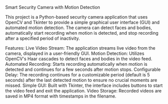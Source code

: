 Smart Security Camera with Motion Detection

This project is a Python-based security camera application that uses OpenCV and Tkinter to provide a simple graphical user interface (GUI) and automated motion detection. The camera can detect faces and bodies, automatically start recording when motion is detected, and stop recording after a specified period of inactivity.

Features:
Live Video Stream: The application streams live video from the camera, displayed in a user-friendly GUI.
Motion Detection: Utilizes OpenCV's Haar cascades to detect faces and bodies in the video feed.
Automated Recording: Starts recording automatically when motion is detected and continues for a few seconds after motion stops.
Configurable Delay: The recording continues for a customizable period (default is 5 seconds) after the last detected motion to ensure no crucial moments are missed.
Simple GUI: Built with Tkinter, the interface includes buttons to start the video feed and exit the application.
Video Storage: Recorded videos are saved in MP4 format with timestamps in the filename.
